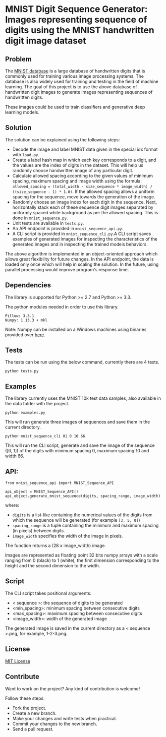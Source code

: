 # MNIST Digit Sequence Generator: Images representing sequence of digits using the MNIST handwritten digit image dataset

## Problem

The [MNIST database](http://yann.lecun.com/exdb/mnist/) is a large database of handwritten digits that is commonly used for training various image processing systems. The database is also widely used for training and testing in the field of machine learning. The goal of this project is to use the above database of handwritten digit images to generate images representing sequences of handwritten digits.

These images could be used to train classifiers and generative deep learning models.

## Solution

The solution can be explained using the following steps:

- Decode the image and label MNIST data given in the special idx format with ```load.py```.
- Create a label hash map in which each key corresponds to a digit, and the values are the index of digits in the dataset. This will help us randomly choose handwritten image of any particular digit.
- Calculate allowed spacing according to the given values of minimum spacing, maximum spacing and image width using the formula: 
```allowed_spacing = (total_width - size_sequence * image_width) / ((size_sequence - 1) * 1.0)```. If the allowed spacing allows a uniform spacing for the sequence, move towards the generation of the image.
- Randomly choose an image index for each digit in the sequence. Next, horizontally stack each of these sequence digit images separated by uniformly spaced white background as per the allowed spacing. This is done in ```mnist_sequence.py```.
- Unit tests are available in ```tests.py```.
- An API endpoint is provided in ```mnist_sequence_api.py```.
- A CLI script is provided in ```mnist_sequence_cli.py```.A CLI script saves examples of generated images for inspecting the characteristics of the generated images and in inspecting the trained models behaviors.

The above algorithm is implemented in an object-oriented approach which allows great flexibility for future changes. In the API endpoint, the data is loaded only once which will help in scaling the solution. In the future, using parallel processing would improve program's response time.

## Dependencies

The library is supported for Python >= 2.7 and Python >= 3.3.

The python modules needed in order to use this library.
```
Pillow: 3.3.1
Numpy: 1.13.3 + mkl
```
Note: Numpy can be installed on a Windows machines using binaries provided over [here](http://www.lfd.uci.edu/%7Egohlke/pythonlibs).

## Tests

The tests can be run using the below command, currently there are 4 tests.

```
python tests.py
```

## Examples

The library currently uses the MNIST 10k test data samples, also available in the data folder with the project.

```
python examples.py
```

This will run generate three images of sequences and save them in the current directory.

```
python mnist_sequence_cli 01 0 10 66
```

This will run the CLI script, generate and save the image of the sequence ([0, 1]) of the digits with minimum spacing 0, maximum spacing 10 and width 66.

## API:

```
from mnist_sequence_api import MNIST_Sequence_API

api_object = MNIST_Sequence_API()
api_object.generate_mnist_sequence(digits, spacing_range, image_width)
```

where:
 
- `digits` is a list-like containing the numerical values of the digits from which the sequence will be generated (for example `[3, 5, 0]`) 
- `spacing_range` is a tuple containing the minimum and maximum spacing (in pixels) between digits. 
- `image_width` specifies the width of the image in pixels.

The function returns a (28 x image_width) image.

Images are represented as floating point 32 bits numpy arrays with a scale ranging from 0 (black) to 1 (white), the first dimension corresponding to the height and the second dimension to the width.

## Script

The CLI script takes positional arguments: 

- < sequence >: the sequence of digits to be generated 
- <min_spacing>: minimum spacing between consecutive digits
- <max_spacing>: maximum spacing between consecutive digits
- <image_width>: width of the generated image

The generated image is saved in the current directory as a < sequence >.png, for example, 1-2-3.png.

## License

[MIT License](https://github.com/ankitaggarwal011/MNIST-Sequence/blob/master/LICENSE)

## Contribute

Want to work on the project? Any kind of contribution is welcome!

Follow these steps:
- Fork the project.
- Create a new branch.
- Make your changes and write tests when practical.
- Commit your changes to the new branch.
- Send a pull request.